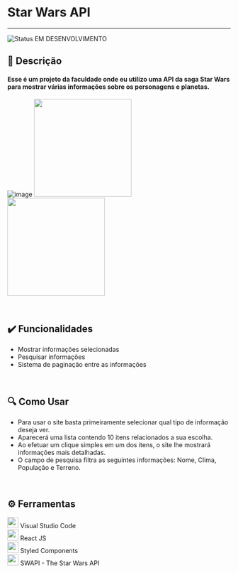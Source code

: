 # Star Wars API

<hr>

![Status EM DESENVOLVIMENTO](https://user-images.githubusercontent.com/71471494/168901198-9943144f-7e70-4564-8227-d3aae8a8ab52.png)

## 📑 Descrição
<h4> Esse é um projeto da faculdade onde eu utilizo uma API da saga Star Wars para mostrar várias informações sobre os personagens e planetas. </h4>

![image](https://user-images.githubusercontent.com/71471494/168901003-9d322b52-5fc5-4b39-b481-e339003313fc.png)
<img height="220em" src="https://user-images.githubusercontent.com/71471494/168905100-ae885da5-8466-4d33-9260-4b506906f909.png">
<img height="220em" src="https://user-images.githubusercontent.com/71471494/168905382-5510b2e1-c610-4745-b913-04356f22c9f6.png">


<br>

## ✔️ Funcionalidades
<ul>
  <li> Mostrar informações selecionadas </li>
  <li> Pesquisar informações </li>
  <li> Sistema de paginação entre as informações </li>
</ul>

<br>

## 🔍 Como Usar
<ul>
  <li> Para usar o site basta primeiramente selecionar qual tipo de informação deseja ver. </li>
  <li> Aparecerá uma lista contendo 10 itens relacionados a sua escolha.</li>
  <li> Ao efetuar um clique simples em um dos itens, o site lhe mostrará informações mais detalhadas.</li>
  <li> O campo de pesquisa filtra as seguintes informações: Nome, Clima, População e Terreno.</li>
</ul>

<br>

## ⚙️ Ferramentas

[<img src="https://upload.wikimedia.org/wikipedia/commons/9/9a/Visual_Studio_Code_1.35_icon.svg" width="25em">](https://code.visualstudio.com) Visual Studio Code
<br>
[<img src="https://upload.wikimedia.org/wikipedia/commons/a/a7/React-icon.svg" width="25em">](https://pt-br.reactjs.org) React JS
<br>
[<img src="https://avatars.githubusercontent.com/u/20658825?s=200&v=4" width="25em">](https://styled-components.com/) Styled Components
<br>
[<img src="https://user-images.githubusercontent.com/71471494/168906256-ecffeb79-4989-49ff-90db-087c5d2ad878.png" width="25em">](https://swapi.dev) SWAPI - The Star Wars API
